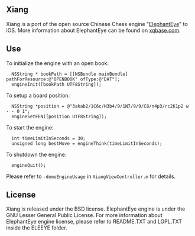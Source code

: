 Xiang
-----
Xiang is a port of the open source Chinese Chess engine "[ElephantEye](http://sourceforge.net/projects/xqwizard/)" to iOS. More information about ElephantEye can be found on [xqbase.com](http://www.xqbase.com/).

Use
---

To initialize the engine with an open book:

      NSString * bookPath = [[NSBundle mainBundle] pathForResource:@"OPENBOOK" ofType:@"DAT"];
      engineInit([bookPath UTF8String]);

To setup a board position:

      NSString *position = @"3akab2/1C6c/N3b4/9/1N7/9/9/C8/n4p3/rc2K1p2 w - - 0 1";
      engineSetFEN([position UTF8String]);

To start the engine:

      int timeLimitInSeconds = 30;
      unsigned long bestMove = engineThink(timeLimitInSeconds);

To shutdown the engine:

      engineQuit();

Please refer to `-demoEngineUsage` in `XiangViewController.m` for details.

License
-------
Xiang is released under the BSD license. ElephantEye engine is under the GNU Lesser General Public License. For more information about ElephantEye engine license, please refer to README.TXT and LGPL.TXT inside the ELEEYE folder. 


